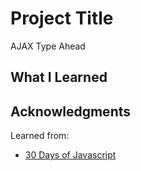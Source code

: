 # Project Title

AJAX Type Ahead

## What I Learned



## Acknowledgments

Learned from:
* [30 Days of Javascript](https://wesbos.com/)
